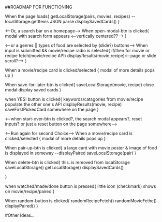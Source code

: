 ##ROADMAP FOR FUNCTIONING


When the page loads{
	getLocalStorage(pairs, movies, recipes) --localStorage.getItems JSON parse
	displaySavedCards()<!--we will have to make these modal buttons, and can use our displayModal functions-->
}

<--Or, a search bar on a homepage-->
When open-modal-btn is clicked{
	modal with search form appears <--vertically centered??-->
}

<--or a genres || types of food are selected by (slide?) buttons-->
When input is submitted && movie/recipe radio is selected{
	if/then for movie or recipe
	fetch(movie/recipe API)
	displayResults(movie,recipe)<--page or slide scroll?-->
}

When a movie/recipe card is clicked/selected {
	modal of more details pops up
}

When save-for-later-btn is clicked{
	saveLocalStorage(movie, recipe)
	close modal 
	display saved cards
}
<!-- Done -->
<!-- When go-back-btn is clicked{
	close modal
}-->

when YES! button is clicked{
	keywords/catagories from movie/recipe populate the other one's API
	displayResults(movie, recipe)
	saveFirstPickedCard somewhere on the page
}

<--when start-over-btn is clicked?, the search modal appears?, reset inputs? or just a reset button on the page somewhere-->

<--Run again for second Choice-->
When a movie/recipe card is clicked/selected {
	modal of more details pops up
}

When pair-up-btn is clicked{
	a large card with movie poster & image of food is displayed in someway --displayPaired
	saveLocalStorage(pair)
}

When delete-btn is clicked{
	this. is removed from localStorage
	saveLocalStorage()
	getLocalStorage()
	displaySavedCards()

}

when watched/made/done button is pressed{
	little icon (checkmark) shows on movie/recipe/paired
}

When random-button is clicked{
	randomRecipeFetch()
	randomMovieFethc()
	displayPaired()
}


#Other Ideas...